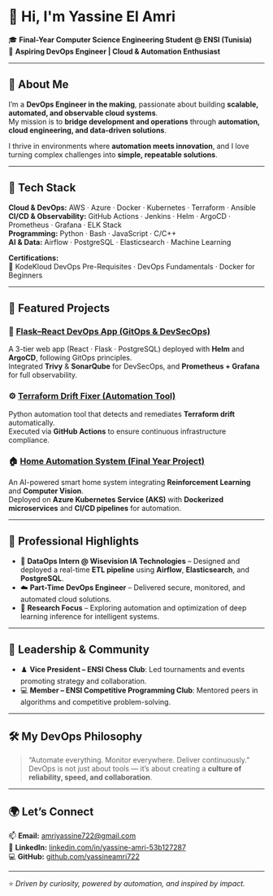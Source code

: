 # 👋 Hi, I'm Yassine El Amri  

🎓 **Final-Year Computer Science Engineering Student @ ENSI (Tunisia)**  
🚀 **Aspiring DevOps Engineer | Cloud & Automation Enthusiast**  

---

## 💫 About Me  

I’m a **DevOps Engineer in the making**, passionate about building **scalable, automated, and observable cloud systems**.  
My mission is to **bridge development and operations** through **automation, cloud engineering, and data-driven solutions**.  

I thrive in environments where **automation meets innovation**, and I love turning complex challenges into **simple, repeatable solutions**.  

---

## 🧠 Tech Stack

**Cloud & DevOps:** AWS · Azure · Docker · Kubernetes · Terraform · Ansible  
**CI/CD & Observability:** GitHub Actions · Jenkins · Helm · ArgoCD · Prometheus · Grafana · ELK Stack  
**Programming:** Python · Bash · JavaScript · C/C++  
**AI & Data:** Airflow · PostgreSQL · Elasticsearch · Machine Learning  

**Certifications:**  
🧾 KodeKloud DevOps Pre-Requisites · DevOps Fundamentals · Docker for Beginners  

---

## 🚀 Featured Projects  

### 🧱 [Flask–React DevOps App (GitOps & DevSecOps)](https://github.com/yassineamri722/flask-react-devops-app)  
A 3-tier web app (React · Flask · PostgreSQL) deployed with **Helm** and **ArgoCD**, following GitOps principles.  
Integrated **Trivy** & **SonarQube** for DevSecOps, and **Prometheus + Grafana** for full observability.

### ⚙️ [Terraform Drift Fixer (Automation Tool)](https://github.com/yassineamri722/terraform-drift-agent)  
Python automation tool that detects and remediates **Terraform drift** automatically.  
Executed via **GitHub Actions** to ensure continuous infrastructure compliance.

### 🏠 [Home Automation System (Final Year Project)](https://github.com/yassineamri722/HomeAutomationSystem-master)  
An AI-powered smart home system integrating **Reinforcement Learning** and **Computer Vision**.  
Deployed on **Azure Kubernetes Service (AKS)** with **Dockerized microservices** and **CI/CD pipelines** for automation.  

---

## 🌟 Professional Highlights  

- 🔧 **DataOps Intern @ Wisevision IA Technologies** – Designed and deployed a real-time **ETL pipeline** using **Airflow**, **Elasticsearch**, and **PostgreSQL**.  
- ☁️ **Part-Time DevOps Engineer** – Delivered secure, monitored, and automated cloud solutions.  
- 🧠 **Research Focus** – Exploring automation and optimization of deep learning inference for intelligent systems.  

---

## 🤝 Leadership & Community  

- ♟️ **Vice President – ENSI Chess Club**: Led tournaments and events promoting strategy and collaboration.  
- 💻 **Member – ENSI Competitive Programming Club**: Mentored peers in algorithms and competitive problem-solving.  

---

## 🛠️ My DevOps Philosophy  

> “Automate everything. Monitor everywhere. Deliver continuously.”  
> DevOps is not just about tools — it’s about creating a **culture of reliability, speed, and collaboration**.

---

## 🌍 Let’s Connect  

📫 **Email:** [amriyassine722@gmail.com](mailto:amriyassine722@gmail.com)  
💼 **LinkedIn:** [linkedin.com/in/yassine-amri-53b127287](https://www.linkedin.com/in/yassine-amri-53b127287)  
💻 **GitHub:** [github.com/yassineamri722](https://github.com/yassineamri722)

---

⭐️ *Driven by curiosity, powered by automation, and inspired by impact.*
